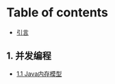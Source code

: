 # Table of contents

* [引言](README.md)

## 1. 并发编程 <a id="bing-fa-bian-cheng"></a>

* [1.1 Java内存模型](bing-fa-bian-cheng/jmm.md)

